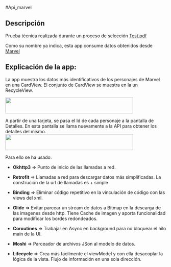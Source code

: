 #Api_marvel


## Descripción
Prueba técnica realizada durante un proceso de selección [Test.pdf](https://github.com/jorgesanme/API_Marvel/blob/main/Images/Prueba%20t%C3%A9cnica%20mobile.pdf)

Como su nombre ya indica, esta app consume  datos obtenidos desde  [Marvel](https://developer.marvel.com/docs)

## Explicación de la app:
La app muestra los datos más identificativos de los personajes de Marvel en una CardView.  El conjunto de CardView se muestra en la un RecycleView.

<img src="https://github.com/jorgesanme/API_Marvel/blob/main/Images/start.gif" width="400" height="50" />

A partir de una tarjeta, se pasa el Id de cada personaje a la pantalla de Detalles. En esta pantalla se llama nuevamente a la API para obtener los detalles del mismo.
<img src="https://github.com/jorgesanme/API_Marvel/blob/main/Images/detail.gif" width="400" height="50" />

Para ello se ha usado:
- **Okhttp3**  => Punto de inicio de las llamadas a red.
- **Retrofit**  => Llamadas a red para descargar datos más simplificadas. La construción de la url de llamadas es + simple
- **Binding** => Eliminar código repetitivo en la vinculación de código con las views del xml.

- **Glide**  => Evitar parcear un stream de datos a Bitmap en la descarga de las imagenes desde http. Tiene Cache de imagen y aporta funcionalidad para modificar los bordes redondeados.
- **Coroutines** => Trabajar en Async en background para no bloquear el hilo main de la UI.
- **Moshi** => Parceador de archivos JSon al modelo de datos. 
- **Lifecycle** => Crea más facilmente el viewModel y con ella desacoplar la lógica de la vista. Flujo de información en una sola dirección.   
